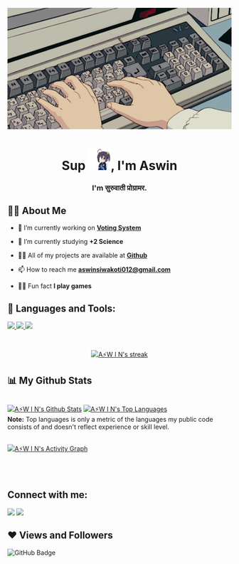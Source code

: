 <p align="center">
<img width="600" src="0b5cc024841accd9a31a7b2daeb0e57b.gif" alt="gif">
</p>

<h1 align="center">Sup <img width="50" src="transparent-anime-gif-4.gif" width="30px">, I'm Aswin</h1>
<h3 align="center"><strong>I'm सुरुवाती प्रोग्रामर.</strong></h3>


## 🙋‍♂️ About Me

- 🔭 I’m currently working on **[Voting System](https://github.com/azZ-69/Voting-System)**

- 🏫 I’m currently studying **+2 Science**


- 👨‍💻 All of my projects are available at **[Github ](https://github.com/azZ-69)**

- 📫 How to reach me **aswinsiwakoti012@gmail.com**

- 🤹‍♂️ Fun fact **<strong>I play games</strong>**

## 🚀 Languages and Tools:

<p align="left"> 
    <a href="https://developer.mozilla.org/en-US/docs/Web/JavaScript" target="_blank"> <img src="https://img.icons8.com/color/48/000000/javascript.png"/> </a> 
    <a href="https://www.w3.org/html/" target="_blank"> <img src="https://img.icons8.com/color/48/000000/html-5.png"/> </a> 
    <a href="https://www.w3schools.com/css/" target="_blank"> <img src="https://img.icons8.com/color/48/000000/css3.png"/> </a> 
<!--     <a href="https://www.w3schools.com/php/" target="_blank"> <img src="https://img.icons8.com/ios-filled/344/php-logo.png"/> </a> -->

</p>

<br/>

<p align="center">
    <a href="https://github.com/azZ-69/github-readme-streak-stats">
        <img title="🔥 Get streak stats for your profile at git.io/streak-stats" alt="A⚡W I N's streak" src="https://github-readme-streak-stats.herokuapp.com/?user=azZ-69&theme=black-ice&hide_border=true&stroke=0000&background=060A0CD0"/>
    </a>
</p>

## 📊 My Github Stats

  <br/>
    <a href="https://github.com/azZ-69/github-readme-stats"><img alt="A⚡W I N's Github Stats" src="https://github-readme-stats.vercel.app/api?username=azZ-69&show_icons=true&count_private=true&theme=react&hide_border=true&bg_color=0D1117" /></a>
  <a href="https://github.com/azZ-69/github-readme-stats"><img alt="A⚡W I N's Top Languages" src="https://github-readme-stats.vercel.app/api/top-langs/?username=azZ-69&langs_count=8&count_private=true&layout=compact&theme=react&hide_border=true&bg_color=0D1117" /></a>
  <br/>
  <b>Note:</b> Top languages is only a metric of the languages my public code consists of and doesn't reflect experience or skill level.


<br/>
<br/>

<a href="https://github.com/azZ-69/github-readme-activity-graph"><img alt="A⚡W I N's Activity Graph" src="https://activity-graph.herokuapp.com/graph?username=azZ-69&bg_color=0D1117&color=5BCDEC&line=5BCDEC&point=FFFFFF&hide_border=true" /></a>

<br/>
<br/>

## Connect with me:
<p align="left">
<a href = "https://twitter.com/rato_syau"><img src="https://img.icons8.com/fluent/48/000000/twitter.png"/></a>
<a href = "https://www.instagram.com/aswin_2089/"><img src="https://img.icons8.com/fluent/48/000000/instagram-new.png"/></a>

</p>

## ❤ Views and Followers
<img src="https://img.shields.io/github/followers/azZ-69?label=Followers&style=social" alt="GitHub Badge"></a>
